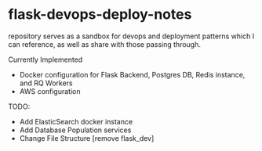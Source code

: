 # flask-devops-deploy-notes
repository serves as a sandbox for devops and deployment patterns which I can reference, as well as share with those passing through.

Currently Implemented
- Docker configuration for Flask Backend, Postgres DB, Redis instance, and RQ Workers
- AWS configuration

TODO:
- Add ElasticSearch docker instance
- Add Database Population services
- Change File Structure [remove flask_dev]
